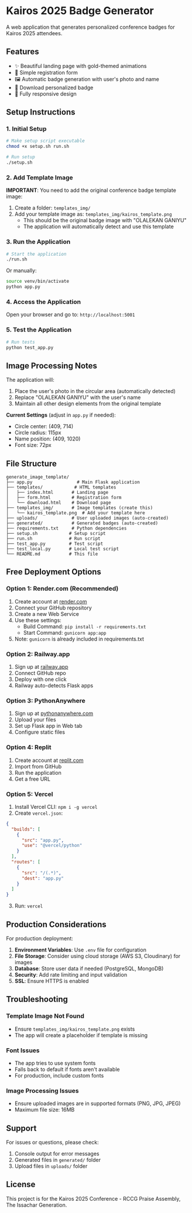 # Kairos 2025 Badge Generator

A web application that generates personalized conference badges for Kairos 2025 attendees.

## Features

- ✨ Beautiful landing page with gold-themed animations
- 📝 Simple registration form
- 🖼️ Automatic badge generation with user's photo and name
- 💾 Download personalized badge
- 📱 Fully responsive design

## Setup Instructions

### 1. Initial Setup

```bash
# Make setup script executable
chmod +x setup.sh run.sh

# Run setup
./setup.sh
```

### 2. Add Template Image

**IMPORTANT**: You need to add the original conference badge template image:

1. Create a folder: `templates_img/`
2. Add your template image as: `templates_img/kairos_template.png`
   - This should be the original badge image with "OLALEKAN GANIYU"
   - The application will automatically detect and use this template

### 3. Run the Application

```bash
# Start the application
./run.sh
```

Or manually:
```bash
source venv/bin/activate
python app.py
```

### 4. Access the Application

Open your browser and go to: `http://localhost:5001`

### 5. Test the Application

```bash
# Run tests
python test_app.py
```

## Image Processing Notes

The application will:
1. Place the user's photo in the circular area (automatically detected)
2. Replace "OLALEKAN GANIYU" with the user's name
3. Maintain all other design elements from the original template

**Current Settings** (adjust in `app.py` if needed):
- Circle center: (409, 714)
- Circle radius: 115px
- Name position: (409, 1020)
- Font size: 72px

## File Structure

```
generate_image_template/
├── app.py                 # Main Flask application
├── templates/            # HTML templates
│   ├── index.html       # Landing page
│   ├── form.html        # Registration form
│   └── download.html    # Download page
├── templates_img/       # Image templates (create this)
│   └── kairos_template.png  # Add your template here
├── uploads/             # User uploaded images (auto-created)
├── generated/           # Generated badges (auto-created)
├── requirements.txt     # Python dependencies
├── setup.sh            # Setup script
├── run.sh              # Run script
├── test_app.py         # Test script
├── test_local.py       # Local test script
└── README.md           # This file
```

## Free Deployment Options

### Option 1: Render.com (Recommended)

1. Create account at [render.com](https://render.com)
2. Connect your GitHub repository
3. Create a new Web Service
4. Use these settings:
   - Build Command: `pip install -r requirements.txt`
   - Start Command: `gunicorn app:app`
5. Note: `gunicorn` is already included in requirements.txt

### Option 2: Railway.app

1. Sign up at [railway.app](https://railway.app)
2. Connect GitHub repo
3. Deploy with one click
4. Railway auto-detects Flask apps

### Option 3: PythonAnywhere

1. Sign up at [pythonanywhere.com](https://www.pythonanywhere.com)
2. Upload your files
3. Set up Flask app in Web tab
4. Configure static files

### Option 4: Replit

1. Create account at [replit.com](https://replit.com)
2. Import from GitHub
3. Run the application
4. Get a free URL

### Option 5: Vercel

1. Install Vercel CLI: `npm i -g vercel`
2. Create `vercel.json`:
```json
{
  "builds": [
    {
      "src": "app.py",
      "use": "@vercel/python"
    }
  ],
  "routes": [
    {
      "src": "/(.*)",
      "dest": "app.py"
    }
  ]
}
```
3. Run: `vercel`

## Production Considerations

For production deployment:

1. **Environment Variables**: Use `.env` file for configuration
2. **File Storage**: Consider using cloud storage (AWS S3, Cloudinary) for images
3. **Database**: Store user data if needed (PostgreSQL, MongoDB)
4. **Security**: Add rate limiting and input validation
5. **SSL**: Ensure HTTPS is enabled

## Troubleshooting

### Template Image Not Found
- Ensure `templates_img/kairos_template.png` exists
- The app will create a placeholder if template is missing

### Font Issues
- The app tries to use system fonts
- Falls back to default if fonts aren't available
- For production, include custom fonts

### Image Processing Issues
- Ensure uploaded images are in supported formats (PNG, JPG, JPEG)
- Maximum file size: 16MB

## Support

For issues or questions, please check:
1. Console output for error messages
2. Generated files in `generated/` folder
3. Upload files in `uploads/` folder

## License

This project is for the Kairos 2025 Conference - RCCG Praise Assembly, The Issachar Generation.
